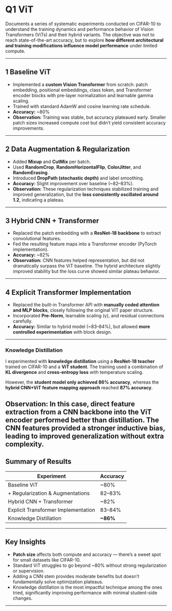 #  Q1 ViT

Documents a series of systematic experiments conducted on CIFAR-10 to understand the training dynamics and performance behavior of Vision Transformers (ViTs) and their hybrid variants. The objective was not to reach state-of-the-art accuracy, but to explore **how different architectural and training modifications influence model performance** under limited compute.

---

## 1️ Baseline ViT

- Implemented a **custom Vision Transformer** from scratch: patch embedding, positional embeddings, class token, and Transformer encoder blocks with pre-layer normalization and learnable gamma scaling.  
- Trained with standard AdamW and cosine learning rate schedule.  
- **Accuracy:** ~80%  
- **Observation:** Training was stable, but accuracy plateaued early. Smaller patch sizes increased compute cost but didn’t yield consistent accuracy improvements.

---

## 2️ Data Augmentation & Regularization

- Added **Mixup** and **CutMix** per batch.  
- Used **RandomCrop**, **RandomHorizontalFlip**, **ColorJitter**, and **RandomErasing**.  
- Introduced **DropPath (stochastic depth)** and label smoothing.  
- **Accuracy:** Slight improvement over baseline (~82–83%).  
- **Observation:** These regularization techniques stabilized training and improved generalization, but the **loss consistently oscillated around 1.2**, indicating a plateau.

---

## 3️ Hybrid CNN + Transformer

- Replaced the patch embedding with a **ResNet-18 backbone** to extract convolutional features.  
- Fed the resulting feature maps into a Transformer encoder (PyTorch implementation).  
- **Accuracy:** ~82%  
- **Observation:** CNN features helped representation, but did not dramatically surpass the ViT baseline. The hybrid architecture slightly improved stability but the loss curve showed similar plateau behavior.

---

## 4️ Explicit Transformer Implementation

- Replaced the built-in Transformer API with **manually coded attention and MLP blocks**, closely following the original ViT paper structure.  
- Incorporated **Pre-Norm**, learnable scaling (γ), and residual connections carefully.  
- **Accuracy:** Similar to hybrid model (~83–84%), but allowed **more controlled experimentation** with block design.

---

###  Knowledge Distillation

I experimented with **knowledge distillation** using a **ResNet-18 teacher** trained on CIFAR-10 and a **ViT student**. The training used a combination of **KL divergence** and **cross-entropy loss** with temperature scaling.

However, the **student model only achieved 86% accuracy**, whereas the **hybrid CNN+ViT feature mapping approach** reached **87% accuracy**.

**Observation:** In this case, **direct feature extraction from a CNN backbone into the ViT encoder performed better** than distillation. The CNN features provided a stronger inductive bias, leading to improved generalization without extra complexity.
---

## Summary of Results

| Experiment                          | Accuracy |
|--------------------------------------|----------|
| Baseline ViT                         | ~80%     |
| + Regularization & Augmentations     | 82–83%   |
| Hybrid CNN + Transformer             | ~82%     |
| Explicit Transformer Implementation  | 83–84%   |
| Knowledge Distillation               | **~86%** |

---

## Key Insights

- **Patch size** affects both compute and accuracy — there’s a sweet spot for small datasets like CIFAR-10.  
- Standard ViT struggles to go beyond ~80% without strong regularization or supervision.  
- Adding a CNN stem provides moderate benefits but doesn’t fundamentally solve optimization plateaus.  
- Knowledge distillation is the most impactful technique among the ones tried, significantly improving performance with minimal student-side changes.

---

